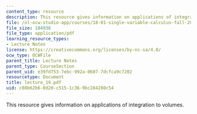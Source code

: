 ```yaml
---
content_type: resource
description: This resource gives information on applications of integration to volumes.
file: /ol-ocw-studio-app/courses/18-01-single-variable-calculus-fall-2005/c08b62b60d20c5151c369bc284280c54_lecture_19.pdf
file_size: 184938
file_type: application/pdf
learning_resource_types:
- Lecture Notes
license: https://creativecommons.org/licenses/by-nc-sa/4.0/
ocw_type: OCWFile
parent_title: Lecture Notes
parent_type: CourseSection
parent_uid: e39fd753-7ebc-992a-0607-7dcfca9c7202
resourcetype: Document
title: lecture_19.pdf
uid: c08b62b6-0d20-c515-1c36-9bc284280c54
---
```

This resource gives information on applications of integration to volumes.